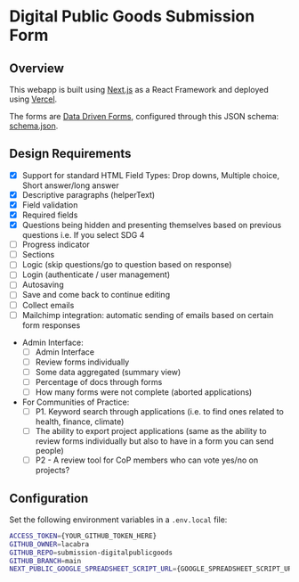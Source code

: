 # Digital Public Goods Submission Form 

## Overview

This webapp is built using [Next.js](https://nextjs.org/) as a React Framework and deployed using [Vercel](https://vercel.com/). 

The forms are [Data Driven Forms](https://data-driven-forms.org/), configured through this JSON schema: [schema.json](schemas/schema.json).

## Design Requirements

- [X] Support for standard HTML Field Types: Drop downs, Multiple choice, Short answer/long answer 
- [X] Descriptive paragraphs (helperText)
- [X] Field validation
- [X] Required fields
- [X] Questions being hidden and presenting themselves based on previous questions i.e. If you select SDG 4
- [ ] Progress indicator
- [ ] Sections
- [ ] Logic (skip questions/go to question based on response) 
- [ ] Login (authenticate / user management) 
- [ ] Autosaving 
- [ ] Save and come back to continue editing
- [ ] Collect emails 
- [ ] Mailchimp integration: automatic sending of emails based on certain form responses

* Admin Interface:
    - [ ] Admin Interface
    - [ ] Review forms individually
    - [ ] Some data aggregated (summary view) 
    - [ ] Percentage of docs through forms
    - [ ] How many forms were not complete (aborted applications) 

* For Communities of Practice: 
    - [ ] P1. Keyword search through applications (i.e. to find ones related to health, finance, climate)
    - [ ] The ability to export project applications (same as the ability to review forms individually but also to have in a form you can send people) 
    - [ ] P2 - A review tool for CoP members who can vote yes/no on projects? 

## Configuration

Set the following environment variables in a `.env.local` file:
```bash
ACCESS_TOKEN={YOUR_GITHUB_TOKEN_HERE}
GITHUB_OWNER=lacabra
GITHUB_REPO=submission-digitalpublicgoods
GITHUB_BRANCH=main
NEXT_PUBLIC_GOOGLE_SPREADSHEET_SCRIPT_URL={GOOGLE_SPREADSHEET_SCRIPT_URL}
```
